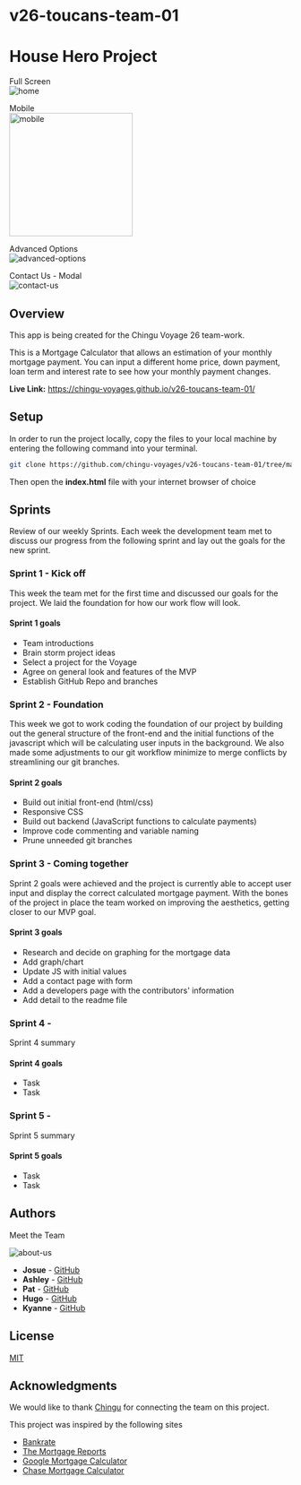 # v26-toucans-team-01

# House Hero Project

Full Screen\
![home](https://user-images.githubusercontent.com/47830532/107713972-fd42c000-6c91-11eb-9907-43a7e3c2f608.png)

Mobile\
<img width="220" alt="mobile" src="https://user-images.githubusercontent.com/47830532/107714050-28c5aa80-6c92-11eb-9755-83bd429f26ce.png">

Advanced Options\
![advanced-options](https://user-images.githubusercontent.com/47830532/107714167-60cced80-6c92-11eb-9cde-c40ce12c196f.png)

Contact Us - Modal\
![contact-us](https://user-images.githubusercontent.com/47830532/107714220-7e9a5280-6c92-11eb-9232-50322803db9c.png)

## Overview

This app is being created for the Chingu Voyage 26 team-work.

This is a Mortgage Calculator that allows an estimation of your monthly mortgage payment. You can input a different home price, down payment, loan term and interest rate to see how your monthly payment changes.

**Live Link:** https://chingu-voyages.github.io/v26-toucans-team-01/

## Setup

In order to run the project locally, copy the files to your local machine by entering the following command into your terminal.

```bash
git clone https://github.com/chingu-voyages/v26-toucans-team-01/tree/main
```

Then open the **index.html** file with your internet browser of choice

## Sprints

Review of our weekly Sprints.
Each week the development team met to discuss our progress from the following sprint and lay out the goals for the new sprint.

### Sprint 1 - Kick off

This week the team met for the first time and discussed our goals for the project. We laid the foundation for how our work flow will look.

#### Sprint 1 goals

- Team introductions
- Brain storm project ideas
- Select a project for the Voyage
- Agree on general look and features of the MVP
- Establish GitHub Repo and branches

### Sprint 2 - Foundation

This week we got to work coding the foundation of our project by building out the general structure of the front-end and the initial functions of the javascript which will be calculating user inputs in the background. We also made some adjustments to our git workflow minimize to merge conflicts by streamlining our git branches.

#### Sprint 2 goals

- Build out initial front-end (html/css)
- Responsive CSS
- Build out backend (JavaScript functions to calculate payments)
- Improve code commenting and variable naming
- Prune unneeded git branches

### Sprint 3 - Coming together

Sprint 2 goals were achieved and the project is currently able to accept user input and display the correct calculated mortgage payment. With the bones of the project in place the team worked on improving the aesthetics, getting closer to our MVP goal.

#### Sprint 3 goals

- Research and decide on graphing for the mortgage data
- Add graph/chart
- Update JS with initial values
- Add a contact page with form
- Add a developers page with the contributors' information
- Add detail to the readme file

### Sprint 4 -

Sprint 4 summary

#### Sprint 4 goals

- Task
- Task

### Sprint 5 -

Sprint 5 summary

#### Sprint 5 goals

- Task
- Task

## Authors

Meet the Team

![about-us](https://user-images.githubusercontent.com/47830532/107714339-b7d2c280-6c92-11eb-9ec4-dd23fa86faf5.png)

- **Josue** - [GitHub](https://github.com/mister-josuecedeno)
- **Ashley** - [GitHub](https://github.com/ach0319)
- **Pat** - [GitHub](https://github.com/pthulen)
- **Hugo** - [GitHub](https://github.com/hruizvil)
- **Kyanne** - [GitHub](https://github.com/punkadeedle)

## License

[MIT](https://choosealicense.com/licenses/mit/)

## Acknowledgments

We would like to thank [Chingu](www.chingu.io) for connecting the team on this project.

This project was inspired by the following sites

- [Bankrate](www.bankrate.com)
- [The Mortgage Reports](https://themortgagereports.com/mortgage-calculator)
- [Google Mortgage Calculator](https://www.google.com/search?q=google+mortgage+calculator&oq=google+Mortgage&aqs=chrome.0.0i433j69i57j0l2j69i60.3970j0j7&client=ms-android-tmus-us-revc&sourceid=chrome-mobile&ie=UTF-8)
- [Chase Mortgage Calculator](https://www.chase.com/personal/mortgage/calculators-resources/affordability-calculator)
